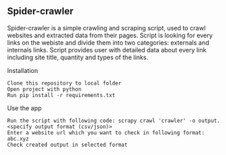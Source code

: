 <h2>Spider-crawler</h2> 
Spider-crawler is a simple crawling and scraping script, used to crawl websites and extracted data from their pages.
Script is looking for every links on the webiste and divide them into two categories: externals and internals links.
Script provides user with detailed data about every link including site title, quantity and types of the links.

Installation

    Clone this repository to local folder
    Open project with python
    Run pip install -r requirements.txt

Use the app

    Run the script with following code: scrapy crawl 'crawler' -o output.<specify output format (csv/json)>
    Enter a website url which you want to check in following format: abc.xyz
    Check created output in selected format
    
  

